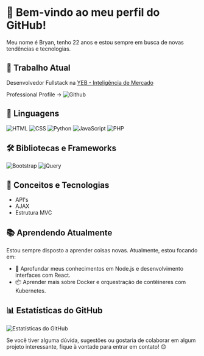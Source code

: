 # 👋 Bem-vindo ao meu perfil do GitHub!

Meu nome é Bryan, tenho 22 anos e estou sempre em busca de novas tendências e tecnologias.

## 💼 Trabalho Atual

Desenvolvedor Fullstack na [YEB - Inteligência de Mercado](https://www.yeb.com.br/home2)

Professional Profile -> ![Github](https://github.com/bryannrodrigues)

## 🚀 Linguagens

![HTML](https://img.shields.io/badge/HTML-5-red)
![CSS](https://img.shields.io/badge/CSS-3-blue)
![Python](https://img.shields.io/badge/Python-3-yellow)
![JavaScript](https://img.shields.io/badge/JavaScript-ES6-yellowgreen)
![PHP](https://img.shields.io/badge/PHP-8.1-purple)

## 🛠️ Bibliotecas e Frameworks

![Bootstrap](https://img.shields.io/badge/Bootstrap-4.5-blueviolet)
![jQuery](https://img.shields.io/badge/jQuery-3.5-orange)

## 🌟 Conceitos e Tecnologias

- API's
- AJAX
- Estrutura MVC

## 📚 Aprendendo Atualmente

Estou sempre disposto a aprender coisas novas. Atualmente, estou focando em:

- 🚀 Aprofundar meus conhecimentos em Node.js e desenvolvimento interfaces com React.
- 📦 Aprender mais sobre Docker e orquestração de contêineres com Kubernetes.

## 📊 Estatísticas do GitHub

![Estatísticas do GitHub](https://github-readme-stats.vercel.app/api?username=bryanjulio&show_icons=true&theme=radical&rank_icon=github)

Se você tiver alguma dúvida, sugestões ou gostaria de colaborar em algum projeto interessante, fique à vontade para entrar em contato! 😊
